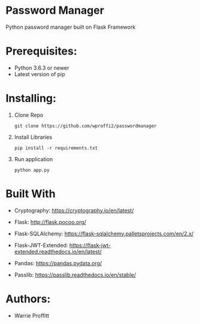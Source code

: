 # Password Manager

Python password manager built on Flask Framework


# Prerequisites:

* Python 3.6.3 or newer
* Latest version of pip


# Installing:

1. Clone Repo 

    `git clone https://github.com/wproffi2/passwordmanager`

2. Install Libraries

    `pip install -r requirements.txt`

3. Run application 

    `python app.py`

# Built With

* Cryptography: 
    <https://cryptography.io/en/latest/>

* Flask:
    <http://flask.pocoo.org/>

* Flask-SQLAlchemy:
    <https://flask-sqlalchemy.palletsprojects.com/en/2.x/>

* Flask-JWT-Extended:
    <https://flask-jwt-extended.readthedocs.io/en/latest/>

* Pandas:
    <https://pandas.pydata.org/>

* Passlib:
    <https://passlib.readthedocs.io/en/stable/>

# Authors:

* Warrie Proffitt